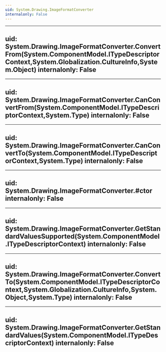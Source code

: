 ```yaml
---
uid: System.Drawing.ImageFormatConverter
internalonly: False
---
```


---
uid: System.Drawing.ImageFormatConverter.ConvertFrom(System.ComponentModel.ITypeDescriptorContext,System.Globalization.CultureInfo,System.Object)
internalonly: False
---

---
uid: System.Drawing.ImageFormatConverter.CanConvertFrom(System.ComponentModel.ITypeDescriptorContext,System.Type)
internalonly: False
---

---
uid: System.Drawing.ImageFormatConverter.CanConvertTo(System.ComponentModel.ITypeDescriptorContext,System.Type)
internalonly: False
---

---
uid: System.Drawing.ImageFormatConverter.#ctor
internalonly: False
---

---
uid: System.Drawing.ImageFormatConverter.GetStandardValuesSupported(System.ComponentModel.ITypeDescriptorContext)
internalonly: False
---

---
uid: System.Drawing.ImageFormatConverter.ConvertTo(System.ComponentModel.ITypeDescriptorContext,System.Globalization.CultureInfo,System.Object,System.Type)
internalonly: False
---

---
uid: System.Drawing.ImageFormatConverter.GetStandardValues(System.ComponentModel.ITypeDescriptorContext)
internalonly: False
---
